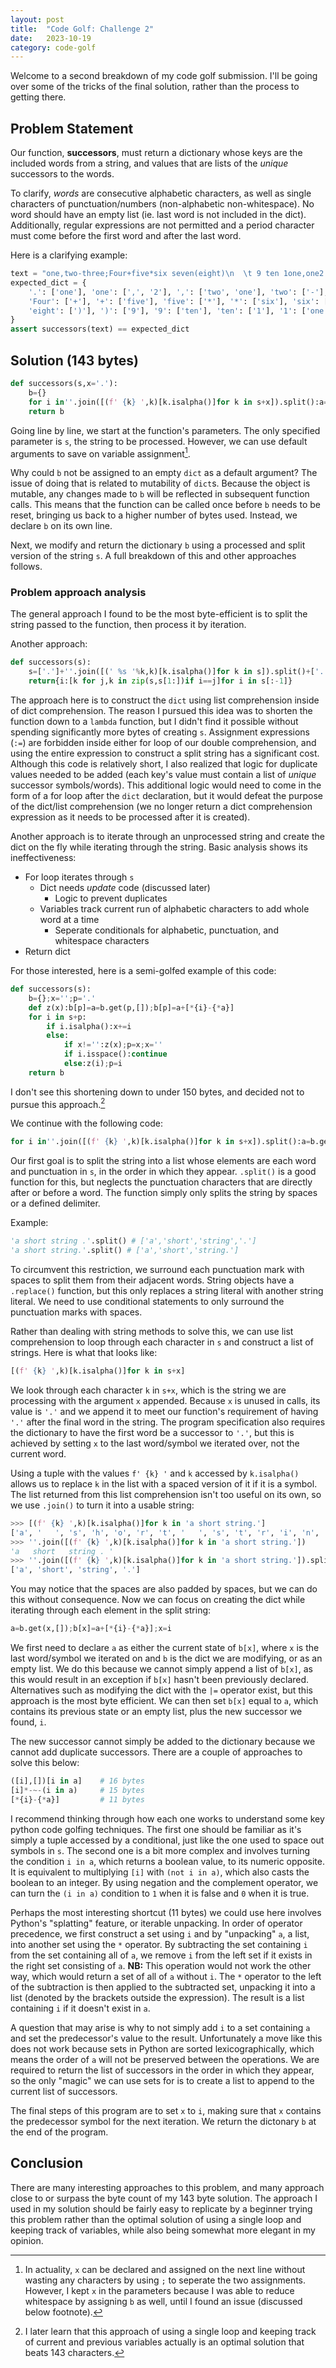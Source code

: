 ```yaml
---
layout: post
title:  "Code Golf: Challenge 2"
date:   2023-10-19
category: code-golf
---
```


Welcome to a second breakdown of my code golf submission. I'll be going over some of the tricks of the final solution, rather than the process to getting there.

## Problem Statement

Our function, **successors**, must return a dictionary whose keys are the included words from a string, and values that are lists of the *unique* successors to the words.

To clarify, *words* are consecutive alphabetic characters, as well as single characters of punctuation/numbers (non-alphabetic non-whitespace). No word should have an empty list (ie. last word is not included in the dict). Additionally, regular expressions are not permitted and a period character must come before the first word and after the last word.

Here is a clarifying example:
```python
text = "one,two-three;Four+five*six seven(eight)\n  \t 9 ten 1one,one2 13"
expected_dict = {
    '.': ['one'], 'one': [',', '2'], ',': ['two', 'one'], 'two': ['-'], '-': ['three'], 'three': [';'], ';': ['Four'],
    'Four': ['+'], '+': ['five'], 'five': ['*'], '*': ['six'], 'six': ['seven'], 'seven': ['('], '(': ['eight'],
    'eight': [')'], ')': ['9'], '9': ['ten'], 'ten': ['1'], '1': ['one', '3'], '2': ['1'], '3': ['.']
}
assert successors(text) == expected_dict
```

## Solution (143 bytes)

```python
def successors(s,x='.'):
    b={}
    for i in''.join([(f' {k} ',k)[k.isalpha()]for k in s+x]).split():a=b.get(x,[]);b[x]=a+[*{i}-{*a}];x=i
    return b
```

Going line by line, we start at the function's parameters. The only specified parameter is `s`, the string to be processed. However, we can use default arguments to save on variable assignment[^1].

Why could `b` not be assigned to an empty `dict` as a default argument? The issue of doing that is related to mutability of `dict`s. Because the object is mutable, any changes made to `b` will be reflected in subsequent function calls. This means that the function can be called once before `b` needs to be reset, bringing us back to a higher number of bytes used. Instead, we declare `b` on its own line.

Next, we modify and return the dictionary `b` using a processed and split version of the string `s`. A full breakdown of this and other approaches follows.

### Problem approach analysis

The general approach I found to be the most byte-efficient is to split the string passed to the function, then process it by iteration.

Another approach:

```python
def successors(s):
    s=['.']+''.join([(' %s '%k,k)[k.isalpha()]for k in s]).split()+['.']
    return{i:[k for j,k in zip(s,s[1:])if i==j]for i in s[:-1]}
```

The approach here is to construct the `dict` using list comprehension inside of dict comprehension. The reason I pursued this idea was to shorten the function down to a `lambda` function, but I didn't find it possible without spending significantly more bytes of creating `s`. Assignment expressions (`:=`) are forbidden inside either for loop of our double comprehension, and using the entire expression to construct a split string has a significant cost. Although this code is relatively short, I also realized that logic for duplicate values needed to be added (each key's value must contain a list of *unique* successor symbols/words). This additional logic would need to come in the form of a for loop after the `dict` declaration, but it would defeat the purpose of the dict/list comprehension (we no longer return a dict comprehension expression as it needs to be processed after it is created).

Another approach is to iterate through an unprocessed string and create the dict on the fly while iterating through the string. Basic analysis shows its ineffectiveness:
- For loop iterates through `s`
    - Dict needs *update* code (discussed later)
        - Logic to prevent duplicates
    - Variables track current run of alphabetic characters to add whole word at a time
        - Seperate conditionals for alphabetic, punctuation, and whitespace characters
- Return dict

For those interested, here is a semi-golfed example of this code:

```python
def successors(s):
    b={};x='';p='.'
    def z(x):b[p]=a=b.get(p,[]);b[p]=a+[*{i}-{*a}]
    for i in s+p:
        if i.isalpha():x+=i
        else:
            if x!='':z(x);p=x;x=''
            if i.isspace():continue
            else:z(i);p=i
    return b
```

I don't see this shortening down to under 150 bytes, and decided not to pursue this approach.[^2]

We continue with the following code:

```python
for i in''.join([(f' {k} ',k)[k.isalpha()]for k in s+x]).split():a=b.get(x,[]);b[x]=a+[*{i}-{*a}];x=i
```

Our first goal is to split the string into a list whose elements are each word and punctuation in `s`, in the order in which they appear. `.split()` is a good function for this, but neglects the punctuation characters that are directly after or before a word. The function simply only splits the string by spaces or a defined delimiter.

Example:

```python
'a short string .'.split() # ['a','short','string','.']
'a short string.'.split() # ['a','short','string.']
```

To circumvent this restriction, we surround each punctuation mark with spaces to split them from their adjacent words. String objects have a `.replace()` function, but this only replaces a string literal with another string literal. We need to use conditional statements to only surround the punctuation marks with spaces.

Rather than dealing with string methods to solve this, we can use list comprehension to loop through each character in `s` and construct a list of strings. Here is what that looks like:

```python
[(f' {k} ',k)[k.isalpha()]for k in s+x]
```

We look through each character `k` in `s+x`, which is the string we are processing with the argument `x` appended. Because `x` is unused in calls, its value is `'.'` and we append it to meet our function's requirement of having `'.'` after the final word in the string. The program specification also requires the dictionary to have the first word be a successor to `'.'`, but this is achieved by setting `x` to the last word/symbol we iterated over, not the current word.

Using a tuple with the values `f' {k} '` and `k` accessed by `k.isalpha()` allows us to replace `k` in the list with a spaced version of it if it is a symbol. The list returned from this list comprehension isn't too useful on its own, so we use `.join()` to turn it into a usable string:

```python
>>> [(f' {k} ',k)[k.isalpha()]for k in 'a short string.']
['a', '   ', 's', 'h', 'o', 'r', 't', '   ', 's', 't', 'r', 'i', 'n', 'g', ' . ']
>>> ''.join([(f' {k} ',k)[k.isalpha()]for k in 'a short string.'])
'a   short   string . '
>>> ''.join([(f' {k} ',k)[k.isalpha()]for k in 'a short string.']).split()
['a', 'short', 'string', '.']
```

You may notice that the spaces are also padded by spaces, but we can do this without consequence. Now we can focus on creating the dict while iterating through each element in the split string:

```python
a=b.get(x,[]);b[x]=a+[*{i}-{*a}];x=i
```

We first need to declare `a` as either the current state of `b[x]`, where `x` is the last word/symbol we iterated on and `b` is the dict we are modifying, or as an empty list. We do this because we cannot simply append a list of `b[x]`, as this would result in an exception if `b[x]` hasn't been previously declared. Alternatives such as modifying the dict with the `|=` operator exist, but this approach is the most byte efficient. We can then set `b[x]` equal to `a`, which contains its previous state or an empty list, plus the new successor we found, `i`.

The new successor cannot simply be added to the dictionary because we cannot add duplicate successors. There are a couple of approaches to solve this below:

```python
([i],[])[i in a]    # 16 bytes
[i]*-~-(i in a)     # 15 bytes
[*{i}-{*a}]         # 11 bytes
```

I recommend thinking through how each one works to understand some key python code golfing techniques. The first one should be familiar as it's simply a tuple accessed by a conditional, just like the one used to space out symbols in `s`. The second one is a bit more complex and involves turning the condition `i in a`, which returns a boolean value, to its numeric opposite. It is equivalent to multiplying `[i]` with `(not i in a)`, which also casts the boolean to an integer. By using negation and the complement operator, we can turn the `(i in a)` condition to `1` when it is false and `0` when it is true.

Perhaps the most interesting shortcut (11 bytes) we could use here involves Python's "splatting" feature, or iterable unpacking. In order of operator precedence, we first construct a set using `i` and by "unpacking" `a`, a list, into another set using the `*` operator. By subtracting the set containing `i` from the set containing all of `a`, we remove `i` from the left set if it exists in the right set consisting of `a`. **NB:** This operation would not work the other way, which would return a set of all of `a` without `i`. The `*` operator to the left of the subtraction is then applied to the subtracted set, unpacking it into a list (denoted by the brackets outside the expression). The result is a list containing `i` if it doesn't exist in `a`.

A question that may arise is why to not simply add `i` to a set containing `a` and set the predecessor's value to the result. Unfortunately a move like this does not work because sets in Python are sorted lexicographically, which means the order of `a` will not be preserved between the operations. We are required to return the list of successors in the order in which they appear, so the only "magic" we can use sets for is to create a list to append to the current list of successors.

The final steps of this program are to set `x` to `i`, making sure that `x` contains the predecessor symbol for the next iteration. We return the dictonary `b` at the end of the program. 

## Conclusion

There are many interesting approaches to this problem, and many approach close to or surpass the byte count of my 143 byte solution. The approach I used in my solution should be fairly easy to replicate by a beginner trying this problem rather than the optimal solution of using a single loop and keeping track of variables, while also being somewhat more elegant in my opinion.

[^1]: In actuality, `x` can be declared and assigned on the next line without wasting any characters by using `;` to seperate the two assignments. However, I kept `x` in the parameters because I was able to reduce whitespace by assigning `b` as well, until I found an issue (discussed below footnote).

[^2]: I later learn that this approach of using a single loop and keeping track of current and previous variables actually is an optimal solution that beats 143 characters.
